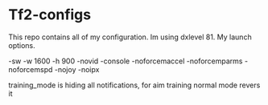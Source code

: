 Tf2-configs
===========
This repo contains all of my configuration.
Im using dxlevel 81.
My launch options.

-sw -w 1600 -h 900 -novid -console -noforcemaccel -noforcemparms -noforcemspd -nojoy -noipx

training_mode is hiding all notifications, for aim training 
normal mode revers it
